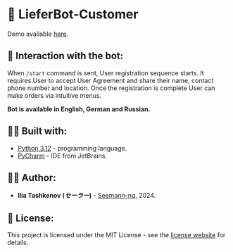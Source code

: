 # 🛒 LieferBot-Customer

Demo available [here](https://t.me/lcus_test_bot).

## 🤖 Interaction with the bot:

When `/start` command is sent, User registration sequence starts.
It requires User to accept User Agreement and share their name, contact phone number and location.
Once the registration is complete User can make orders via intuitive menus.

__Bot is available in English, German and Russian.__

## 👨‍🔧 Built with:

* [Python 3.12](https://www.python.org/) - programming language.
* [PyCharm](https://www.jetbrains.com/pycharm/) - IDE from JetBrains.

## 👨‍💻 Author:

* **Ilia Tashkenov (_セーラー_)** - [Seemann-ng](https://github.com/Seemann-ng), 2024.

## 📝 License:

This project is licensed under the MIT License - see the [license website](https://opensource.org/licenses/MIT) for details.
